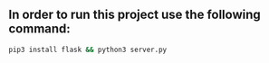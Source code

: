 ## In order to run this project use the following command:

```sh
pip3 install flask && python3 server.py
```